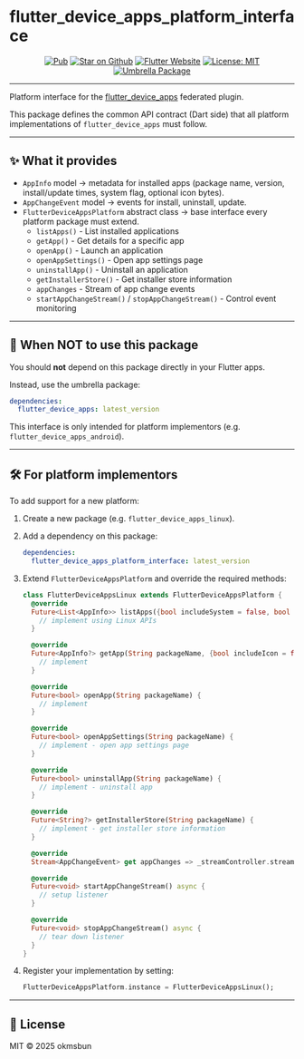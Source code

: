 # flutter\_device\_apps\_platform\_interface

<p align="center">
<a href="https://pub.dev/packages/flutter_device_apps_platform_interface"><img src="https://img.shields.io/pub/v/flutter_device_apps_platform_interface.svg?color=0175C2" alt="Pub"></a>
<a href="https://github.com/okmsbun/flutter_device_apps_platform_interface"><img src="https://img.shields.io/github/stars/okmsbun/flutter_device_apps_platform_interface.svg?style=flat&logo=github&colorB=deeppink&label=stars" alt="Star on Github"></a>
<a href="https://flutter.dev"><img src="https://img.shields.io/badge/flutter-website-deepskyblue.svg" alt="Flutter Website"></a>
<a href="https://opensource.org/licenses/MIT"><img src="https://img.shields.io/badge/license-MIT-purple.svg" alt="License: MIT"></a>
<a href="https://pub.dev/packages/flutter_device_apps"><img src="https://img.shields.io/badge/umbrella-package-orange.svg" alt="Umbrella Package"></a>
</p>

---

Platform interface for the [flutter\_device\_apps](https://pub.dev/packages/flutter_device_apps) federated plugin.

This package defines the common API contract (Dart side) that all platform implementations of `flutter_device_apps` must follow.

---

## ✨ What it provides

* `AppInfo` model → metadata for installed apps (package name, version, install/update times, system flag, optional icon bytes).
* `AppChangeEvent` model → events for install, uninstall, update.
* `FlutterDeviceAppsPlatform` abstract class → base interface every platform package must extend.
  - `listApps()` - List installed applications
  - `getApp()` - Get details for a specific app
  - `openApp()` - Launch an application
  - `openAppSettings()` - Open app settings page
  - `uninstallApp()` - Uninstall an application
  - `getInstallerStore()` - Get installer store information
  - `appChanges` - Stream of app change events
  - `startAppChangeStream()` / `stopAppChangeStream()` - Control event monitoring

---

## 🚫 When NOT to use this package

You should **not** depend on this package directly in your Flutter apps.

Instead, use the umbrella package:

```yaml
dependencies:
  flutter_device_apps: latest_version
```

This interface is only intended for platform implementors (e.g. `flutter_device_apps_android`).

---

## 🛠 For platform implementors

To add support for a new platform:

1. Create a new package (e.g. `flutter_device_apps_linux`).

2. Add a dependency on this package:

   ```yaml
   dependencies:
     flutter_device_apps_platform_interface: latest_version
   ```

3. Extend `FlutterDeviceAppsPlatform` and override the required methods:

   ```dart
   class FlutterDeviceAppsLinux extends FlutterDeviceAppsPlatform {
     @override
     Future<List<AppInfo>> listApps({bool includeSystem = false, bool onlyLaunchable = true, bool includeIcons = false}) {
       // implement using Linux APIs
     }

     @override
     Future<AppInfo?> getApp(String packageName, {bool includeIcon = false}) {
       // implement
     }

     @override
     Future<bool> openApp(String packageName) {
       // implement
     }

     @override
     Future<bool> openAppSettings(String packageName) {
       // implement - open app settings page
     }

     @override
     Future<bool> uninstallApp(String packageName) {
       // implement - uninstall app
     }

     @override
     Future<String?> getInstallerStore(String packageName) {
       // implement - get installer store information
     }

     @override
     Stream<AppChangeEvent> get appChanges => _streamController.stream;

     @override
     Future<void> startAppChangeStream() async {
       // setup listener
     }

     @override
     Future<void> stopAppChangeStream() async {
       // tear down listener
     }
   }
   ```

4. Register your implementation by setting:

   ```dart
   FlutterDeviceAppsPlatform.instance = FlutterDeviceAppsLinux();
   ```

---

## 📄 License

MIT © 2025 okmsbun

